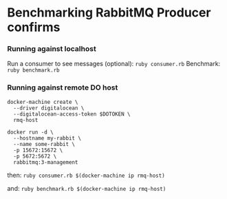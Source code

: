 # Benchmarking RabbitMQ Producer confirms

### Running against localhost

Run a consumer to see messages (optional): `ruby consumer.rb`
Benchmark: `ruby benchmark.rb`

### Running against remote DO host

```shell
docker-machine create \
  --driver digitalocean \
  --digitalocean-access-token $DOTOKEN \
  rmq-host

docker run -d \
  --hostname my-rabbit \
  --name some-rabbit \
  -p 15672:15672 \
  -p 5672:5672 \
  rabbitmq:3-management
```

then:
`ruby consumer.rb $(docker-machine ip rmq-host)`

and:
`ruby benchmark.rb $(docker-machine ip rmq-host)`
